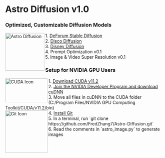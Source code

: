 # Astro Diffusion v1.0

### Optimized, Customizable Diffusion Models
<img align="left" width="125" height="120" src="https://cdn.discordapp.com/attachments/999941428052500632/1000242308177993748/vitchen2.png" alt="Astro Diffusion">
1. <a href="https://colab.research.google.com/github/deforum/stable-diffusion/blob/main/Deforum_Stable_Diffusion.ipynb" target="_blank" alt="Deforum SDF">DeForum Stable Diffusion</a>
<br>
2. <a href="https://colab.research.google.com/github/alembics/disco-diffusion/blob/main/Disco_Diffusion.ipynb" target="_blank" alt="Disco DF">Disco Diffusion</a>
<br>
3. <a href="https://huggingface.co/nitrosocke/mo-di-diffusion" target="_blank" alt="Disney DF">Disney Diffusion</a>
<br>
4. Prompt Optimization v0.1
<br>
5. Image & Video Super Resolution v0.1

### Setup for NVIDIA GPU Users
<img align="left" width="135" height="76" src="https://assets.nvidiagrid.net/ngc/logos/Cuda.png" alt="CUDA Icon">
1. <a href="https://developer.nvidia.com/cuda-downloads" target="_blank">Download CUDA v11.2</a>
<br>
2. <a href="https://developer.nvidia.com/rdp/cudnn-download" target="_blank">Join the NVIDIA Developer Program and download cuDNN</a>
<br>
3. Move all files in cuDNN to the CUDA folder (C:/Program Files/NVIDIA GPU Computing Toolkit/CUDA/v11.2/bin)
<br>
<img align="left" width="135" height="135" src="https://git-scm.com/images/logos/downloads/Git-Icon-1788C.png" alt="Git Icon">
4. <a href="https://git-scm.com/downloads" target="_blank">Install Git</a>
<br>
5. In a terminal, run `git clone https://github.com/FredZhang7/Astro-Diffusion.git`
<br>
6. Read the comments in `astro_image.py` to generate images